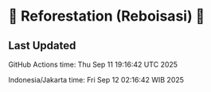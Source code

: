 
# 🌳 Reforestation (Reboisasi) 🌲

## Last Updated

GitHub Actions time: Thu Sep 11 19:16:42 UTC 2025

Indonesia/Jakarta time: Fri Sep 12 02:16:42 WIB 2025
